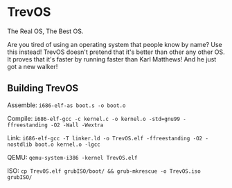 # TrevOS
The Real OS, The Best OS.

Are you tired of using an operating system that people know by name?  Use this instead!
TrevOS doesn't pretend that it's better than other any other OS.  It proves that it's faster by running faster than Karl Matthews!  And he just got a new walker!

## Building TrevOS

Assemble: `i686-elf-as boot.s -o boot.o`

Compile: `i686-elf-gcc -c kernel.c -o kernel.o -std=gnu99 -ffreestanding -O2 -Wall -Wextra`

Link: `i686-elf-gcc -T linker.ld -o TrevOS.elf -ffreestanding -O2 -nostdlib boot.o kernel.o -lgcc`

QEMU: `qemu-system-i386 -kernel TrevOS.elf`

ISO: `cp TrevOS.elf grubISO/boot/ && grub-mkrescue -o TrevOS.iso grubISO/`
